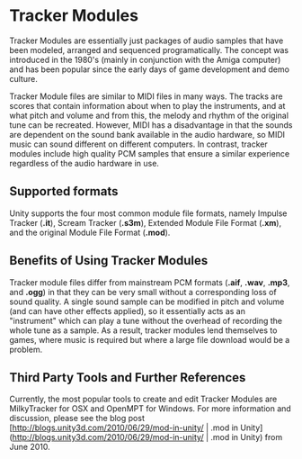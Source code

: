 Tracker Modules
===============


Tracker Modules are essentially just packages of audio samples that have been modeled, arranged and sequenced programatically.  The concept was introduced in the 1980's (mainly in conjunction with the Amiga computer) and has been popular since the early days of game development and demo culture.

Tracker Module files are similar to MIDI files in many ways. The tracks are scores that contain information about when to play the instruments, and at what pitch and volume and from this, the melody and rhythm of the original tune can be recreated. However, MIDI has a disadvantage in that the sounds are dependent on the sound bank available in the audio hardware, so MIDI music can sound different on different computers. In contrast, tracker modules include high quality PCM samples that ensure a similar experience regardless of the audio hardware in use.


Supported formats
-----------------


Unity supports the four most common module file formats, namely Impulse Tracker (__.it__), Scream Tracker (__.s3m__), Extended Module File Format (__.xm__), and the original Module File Format (__.mod__).


Benefits of Using Tracker Modules
---------------------------------


Tracker module files differ from mainstream PCM formats (__.aif__, __.wav__, __.mp3__, and __.ogg__) in that they can be very small without a corresponding loss of sound quality. A single sound sample can be modified in pitch and volume (and can have other effects applied), so it essentially acts as an "instrument" which can play a tune without the overhead of recording the whole tune as a sample. As a result, tracker modules lend themselves to games, where music is required but where a large file download would be a problem.


Third Party Tools and Further References
----------------------------------------


Currently, the most popular tools to create and edit Tracker Modules are MilkyTracker for OSX and OpenMPT for Windows. For more information and discussion, please see the blog post [http://blogs.unity3d.com/2010/06/29/mod-in-unity/ | .mod in Unity](http://blogs.unity3d.com/2010/06/29/mod-in-unity/ | .mod in Unity) from June 2010.
